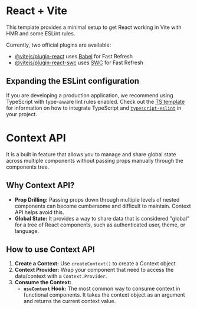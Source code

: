 # React + Vite

This template provides a minimal setup to get React working in Vite with HMR and some ESLint rules.

Currently, two official plugins are available:

- [@vitejs/plugin-react](https://github.com/vitejs/vite-plugin-react/blob/main/packages/plugin-react) uses [Babel](https://babeljs.io/) for Fast Refresh
- [@vitejs/plugin-react-swc](https://github.com/vitejs/vite-plugin-react/blob/main/packages/plugin-react-swc) uses [SWC](https://swc.rs/) for Fast Refresh

## Expanding the ESLint configuration

If you are developing a production application, we recommend using TypeScript with type-aware lint rules enabled. Check out the [TS template](https://github.com/vitejs/vite/tree/main/packages/create-vite/template-react-ts) for information on how to integrate TypeScript and [`typescript-eslint`](https://typescript-eslint.io) in your project.

# Context API

It is a built in feature that allows you to manage and share global state across multiple components without passing props manually through the components tree.

## Why Context API?

- **Prop Drilling:** Passing props down through multiple levels of nested components can become cumbersome and difficult to maintain. Context API helps avoid this.
- **Global State:** It provides a way to share data that is considered "global" for a tree of React components, such as authenticated user, theme, or language.

## How to use Context API

1. **Create a Context:** Use `createContext()` to create a Context object 
2. **Context Provider:** Wrap your component that need to access the data/context with a `Context.Provider`.
3. **Consume the Context:**
    - **`useContext` Hook:** The most common way to consume context in functional components. It takes the context object as an argument and returns the current context value.

